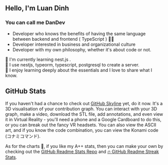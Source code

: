 ## Hello, I'm Luan Dinh
### You can call me DanDev

- Developer who knows the benefits of having the same language between backend and frontend ( TypeScript ) 👨‍💻
- Developer interested in business and organizational culture
- Developer with my own philosophy, whether it's about code or not.

🌱 I'm currently learning nest.js . <br/>
🌱 I use nestjs, typeorm, typescript, postgresql to create a server.  <br/>
🌱 I enjoy learning deeply about the essentials and I love to share what I know. 

## GitHub Stats

If you haven't had a chance to check out [GitHub Skyline](https://skyline.github.com/) yet, do it now. It's a 3D visualisation of your contribution graph. You can interact with your 3D graph, make a video, download the STL file, add annotations, and even view it in Virtual Reality - you'll need a phone and a Google Cardboard to do this, or you can break out the fancy VR headsets. You can also view the ASCII art, and if you know the code combination, you can view the Konami code (コナミコマンド).

As for the charts 🥧, if you like my A++ stats, then you can make your own by checking out the [GitHub Readme Stats Repo](https://github.com/anuraghazra/github-readme-stats) and [🔥 GitHub Readme Streak Stats](https://github-readme-streak-stats.herokuapp.com/demo/).
